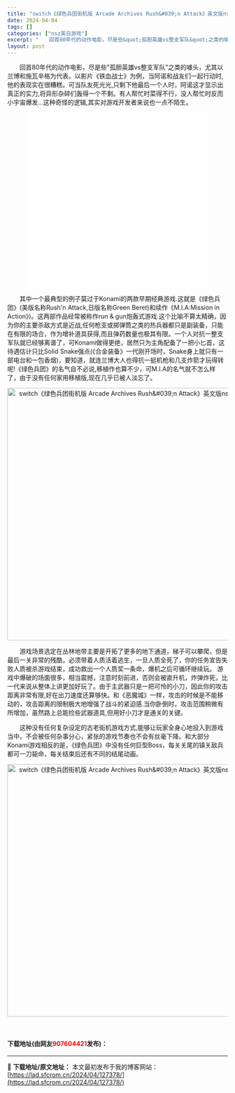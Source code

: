 ```yaml
---
title: "switch《绿色兵团街机版 Arcade Archives Rush&#039;n Attack》英文版nsz/xci下载"
date: 2024-04-04
tags: []
categories: ["nsz英日游戏"]
excerpt: "　　回首80年代的动作电影，尽是些&quot;孤胆英雄vs整支军队&quot;之类的噱头，尤其以兰博和施瓦辛格为代表。以影片《铁血战士》为例，当阿诺和战友们一起行动时,他的表现实在很糟糕。可当队友死光光,只剩下他最后一个人时，阿诺这才显示出真正的实力,将异形杂碎们轰得一个不剩。有人帮忙时菜得不行，没&hellip;"
layout: post
---
```


 <p>　　回首80年代的动作电影，尽是些&quot;孤胆英雄vs整支军队&quot;之类的噱头，尤其以兰博和施瓦辛格为代表。以影片《铁血战士》为例，当阿诺和战友们一起行动时,他的表现实在很糟糕。可当队友死光光,只剩下他最后一个人时，阿诺这才显示出真正的实力,将异形杂碎们轰得一个不剩。有人帮忙时菜得不行，没人帮忙时反而小宇宙爆发...这种奇怪的逻辑,其实对游戏开发者来说也一点不陌生。</p> <p style="text-align: center;"><iframe allowfullscreen="true" border="0" frameborder="0" framespacing="0" height="400" scrolling="no" src="//player.bilibili.com/player.html?aid=31085157&amp;bvid=BV15W411Z7B9&amp;cid=54296744&amp;page=1" width="410"></iframe></p> <p>　　其中一个最典型的例子莫过于Konami的两款早期经典游戏.这就是《绿色兵团》(美版名称Rush&#39;n Attack,日版名称Green Beret)和续作《M.I.A:Mission in Action》)。这两部作品经常被称作run &amp; gun炮轰式游戏.这个比喻不算太精确，因为你的主要杀敌方式是近战,任何枪支或掷弹筒之类的热兵器都只是副装备，只能在有限的场合，作为增补道具获得,而且弹药数量也极其有限。一个人对抗一整支军队就已经够离谱了，可Konami做得更绝，居然只为主角配备了一把小匕首，这待遇估计只比Solid Snake强点(《合金装备》一代刚开场时，Snake身上就只有一部电台和一包香烟)，要知道，就连兰博大人也得抗一挺机枪和几支炸箭才玩得转呢!《绿色兵团》的名气自不必说,移植作也算不少，可M.I.A的名气就不怎么样了，由于没有任何家用移植版,现在几乎已被人淡忘了。</p> <p align="center"><img align="" border="0" src="https://lad.sfcrom.cn/wp-content/uploads/2024/04/20240404_660eb08b379ab.webp" width="576" alt="switch《绿色兵团街机版 Arcade Archives Rush&amp;#039;n Attack》英文版nsz/xci下载" /></p> <p>　　游戏场景选定在丛林地带主要是开拓了更多的地下通道，梯子可以攀爬，但是最后一关非常的残酷，必须带着人质活着逃生，一旦人质全死了，你的任务宣告失败人质被杀游戏结束，成功救出一个人质奖一条命，爆机之后可循环继续玩。 游戏中爆破的场面很多，相当震撼，注意时刻前进，否则会被直升机，炸弹炸死，比一代来说从整体上讲更加好玩了。由于主武器只是一把可怜的小刀，因此你的攻击距离非常有限,好在出刀速度还算够快。和《恶魔城》一样，攻击的时候是不能移动的，攻击距离的限制极大地增强了战斗的紧迫感.当你卧倒时，攻击范围稍微有所增加，虽然路上总能捡些武器道具,但用好小刀才是通关的关键。</p> <p>　　这种没有任何复杂设定的古老街机游戏方式,能够让玩家全身心地投入到游戏当中，不会被任何杂事分心，紧张的游戏节奏也不会有丝毫下降。和大部分Konami游戏相反的是，《绿色兵团》中没有任何巨型Boss，每关关尾的镇关敌兵都可一刀毙命，每关结束后还有不同的结尾动画。</p> <p align="center"><img align="" border="0" src="https://lad.sfcrom.cn/wp-content/uploads/2024/04/20240404_660eb08b89ad7.webp" width="576" alt="switch《绿色兵团街机版 Arcade Archives Rush&amp;#039;n Attack》英文版nsz/xci下载" /></p> <p align="center">&nbsp;</p> <p><h4>下载地址(由网友<font color="red">907604421</font>发布)：</h4></p> 

---
📖 **下载地址/原文地址：** 本文最初发布于我的博客网站：[https://lad.sfcrom.cn/2024/04/127378/](https://lad.sfcrom.cn/2024/04/127378/)
